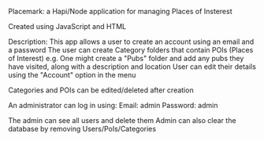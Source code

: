 Placemark: a Hapi/Node application for managing Places of Insterest

Created using JavaScript and HTML

Description:
This app allows a user to create an account using an email and a password
The user can create Category folders that contain POIs (Places of Interest)
e.g. One might create a "Pubs" folder and add any pubs they have visited, along with a description and location
User can edit their details using the "Account" option in the menu

Categories and POIs can be edited/deleted after creation

An administrator can log in using:
Email: admin
Password: admin

The admin can see all users and delete them
Admin can also clear the database by removing Users/PoIs/Categories
